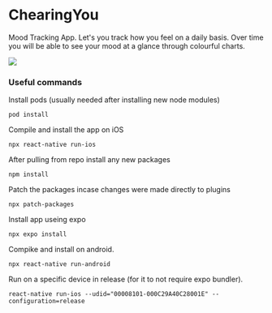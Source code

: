 # ChearingYou

Mood Tracking App. Let's you track how you feel on a daily basis. Over time you will be able to see your mood at a glance through colourful charts.

![](https://github.com/leewardchear/chearingyou/chearingyou2.gif)

### Useful commands

Install pods (usually needed after installing new node modules)

`pod install`

Compile and install the app on iOS

`npx react-native run-ios`

After pulling from repo install any new packages

`npm install`

Patch the packages incase changes were made directly to plugins

`npx patch-packages`

Install app useing expo

`npx expo install`

Compike and install on android.

`npx react-native run-android`

Run on a specific device in release (for it to not require expo bundler).

`react-native run-ios --udid="00008101-000C29A40C28001E" --configuration=release`

